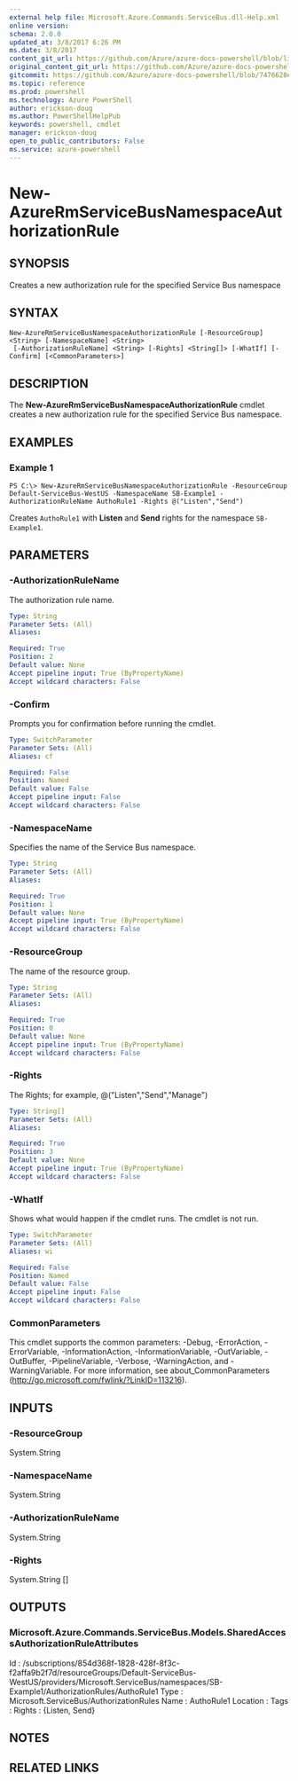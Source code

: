 ```yaml
---
external help file: Microsoft.Azure.Commands.ServiceBus.dll-Help.xml
online version: 
schema: 2.0.0
updated_at: 3/8/2017 6:26 PM
ms.date: 3/8/2017
content_git_url: https://github.com/Azure/azure-docs-powershell/blob/live/azureps-cmdlets-docs/ResourceManager/AzureRM.ServiceBus/vTrue/New-AzureRmServiceBusNamespaceAuthorizationRule.md
original_content_git_url: https://github.com/Azure/azure-docs-powershell/blob/live/azureps-cmdlets-docs/ResourceManager/AzureRM.ServiceBus/vTrue/New-AzureRmServiceBusNamespaceAuthorizationRule.md
gitcommit: https://github.com/Azure/azure-docs-powershell/blob/7476628ef2747b1b2e855d4dba9a381d15ff82a6/azureps-cmdlets-docs/ResourceManager/AzureRM.ServiceBus/vTrue/New-AzureRmServiceBusNamespaceAuthorizationRule.md
ms.topic: reference
ms.prod: powershell
ms.technology: Azure PowerShell
author: erickson-doug
ms.author: PowerShellHelpPub
keywords: powershell, cmdlet
manager: erickson-doug
open_to_public_contributors: False
ms.service: azure-powershell
---
```


# New-AzureRmServiceBusNamespaceAuthorizationRule

## SYNOPSIS
Creates a new authorization rule for the specified Service Bus namespace

## SYNTAX

```
New-AzureRmServiceBusNamespaceAuthorizationRule [-ResourceGroup] <String> [-NamespaceName] <String>
 [-AuthorizationRuleName] <String> [-Rights] <String[]> [-WhatIf] [-Confirm] [<CommonParameters>]
```

## DESCRIPTION
The **New-AzureRmServiceBusNamespaceAuthorizationRule** cmdlet creates a new authorization rule for the specified Service Bus namespace.

## EXAMPLES

### Example 1
```
PS C:\> New-AzureRmServiceBusNamespaceAuthorizationRule -ResourceGroup Default-ServiceBus-WestUS -NamespaceName SB-Example1 -AuthorizationRuleName AuthoRule1 -Rights @("Listen","Send")
```

Creates `AuthoRule1` with **Listen** and **Send** rights for the namespace `SB-Example1`.

## PARAMETERS

### -AuthorizationRuleName
The authorization rule name.

```yaml
Type: String
Parameter Sets: (All)
Aliases: 

Required: True
Position: 2
Default value: None
Accept pipeline input: True (ByPropertyName)
Accept wildcard characters: False
```

### -Confirm
Prompts you for confirmation before running the cmdlet.

```yaml
Type: SwitchParameter
Parameter Sets: (All)
Aliases: cf

Required: False
Position: Named
Default value: False
Accept pipeline input: False
Accept wildcard characters: False
```

### -NamespaceName
Specifies the name of the Service Bus namespace.

```yaml
Type: String
Parameter Sets: (All)
Aliases: 

Required: True
Position: 1
Default value: None
Accept pipeline input: True (ByPropertyName)
Accept wildcard characters: False
```

### -ResourceGroup
The name of the resource group.

```yaml
Type: String
Parameter Sets: (All)
Aliases: 

Required: True
Position: 0
Default value: None
Accept pipeline input: True (ByPropertyName)
Accept wildcard characters: False
```

### -Rights
The Rights; for example, 
@("Listen","Send","Manage")

```yaml
Type: String[]
Parameter Sets: (All)
Aliases: 

Required: True
Position: 3
Default value: None
Accept pipeline input: True (ByPropertyName)
Accept wildcard characters: False
```

### -WhatIf
Shows what would happen if the cmdlet runs.
The cmdlet is not run.

```yaml
Type: SwitchParameter
Parameter Sets: (All)
Aliases: wi

Required: False
Position: Named
Default value: False
Accept pipeline input: False
Accept wildcard characters: False
```

### CommonParameters
This cmdlet supports the common parameters: -Debug, -ErrorAction, -ErrorVariable, -InformationAction, -InformationVariable, -OutVariable, -OutBuffer, -PipelineVariable, -Verbose, -WarningAction, and -WarningVariable. For more information, see about_CommonParameters (http://go.microsoft.com/fwlink/?LinkID=113216).

## INPUTS

### -ResourceGroup
 System.String
 

### -NamespaceName
 System.String
 

### -AuthorizationRuleName
 System.String
 

### -Rights
 System.String []

## OUTPUTS

### Microsoft.Azure.Commands.ServiceBus.Models.SharedAccessAuthorizationRuleAttributes
Id       : /subscriptions/854d368f-1828-428f-8f3c-f2affa9b2f7d/resourceGroups/Default-ServiceBus-WestUS/providers/Microsoft.ServiceBus/namespaces/SB-Example1/AuthorizationRules/AuthoRule1
Type     : Microsoft.ServiceBus/AuthorizationRules
Name     : AuthoRule1
Location : 
Tags     : 
Rights   : {Listen, Send}

## NOTES

## RELATED LINKS

